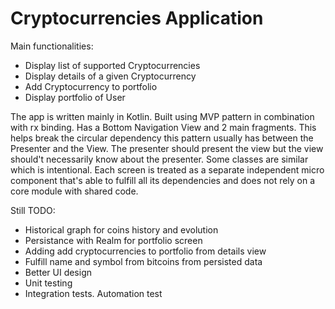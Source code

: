 # Cryptocurrencies Application

Main functionalities:

* Display list of supported Cryptocurrencies
* Display details of a given Cryptocurrency
* Add Cryptocurrency to portfolio
* Display portfolio of User


The app is written mainly in Kotlin. 
Built using MVP pattern in combination with rx binding.
Has a Bottom Navigation View and 2 main fragments.
This helps break the circular dependency this pattern usually has between the Presenter and the View. The presenter should 
present the view but the view should't necessarily know about the presenter.
Some classes are similar which is intentional. Each screen is treated as a separate independent micro component that's able to 
fulfill all its dependencies and does not rely on a core module with shared code.

Still TODO:

* Historical graph for coins history and evolution
* Persistance with Realm for portfolio screen
* Adding add cryptocurrencies to portfolio from details view
* Fulfill name and symbol from bitcoins from persisted data
* Better UI design
* Unit testing
* Integration tests. Automation test